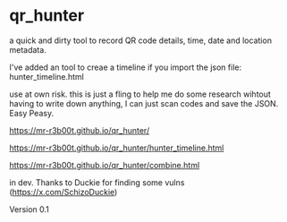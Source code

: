 # qr_hunter
a quick and dirty tool to record QR code details, time, date and location metadata.

I've added an tool to creae a timeline if you import the json file: hunter_timeline.html

use at own risk. this is just a fling to help me do some research wihtout having to write down anything, I can just scan codes and save the JSON. Easy Peasy.

https://mr-r3b00t.github.io/qr_hunter/

https://mr-r3b00t.github.io/qr_hunter/hunter_timeline.html

https://mr-r3b00t.github.io/qr_hunter/combine.html

in dev. Thanks to Duckie for finding some vulns (https://x.com/SchizoDuckie)

Version 0.1
